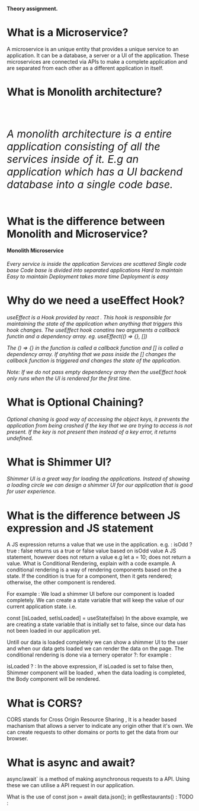 **Theory assignment.**

**<h1>What is a Microservice?</h1>**

A microservice is an unique entity that provides a unique service to an application. It can be a database, a server or a UI of the application. These microservices are connected via APIs to make a complete application and are separated from each other as a different application in itself.

**<h1>What is Monolith architecture?<h1>**

<h6>A monolith architecture is a entire application consisting of all the services inside of it. E.g an application which has a UI backend database into a single code base.</h6>

**<h1>What is the difference between Monolith and Microservice?</h1>**

**Monolith	Microservice**

<h6>Every service is inside the application	Services are scattered
Single code base	Code base is divided into separated applications
Hard to maintain	Easy to maintain
Deployment takes more time	Deployment is easy <h6>
  
**<h1>Why do we need a useEffect Hook?</h1>**

<h6>useEffect is a Hook provided by react . This hook is responsible for maintaining the state of the application when anything that triggers this hook changes. The useEffect hook conatins two arguments a callback functin and a dependency array. eg.   useEffect(() => {}, [])

The () => {} in the function is called a callback function and [] is called a dependency array. If anyhting that we pass inside the [] changes the callback function is triggered and changes the state of the application.

Note: If we do not pass empty dependency array then the useEffect hook only runs when the UI is rendered for the first time. </h6>

**<h1>What is Optional Chaining?</h1>**

<h6>Optional chaning is good way of accessing the object keys, it prevents the application from being crashed if the key that we are trying to access is not present. If the key is not present then instead of a key error, it returns undefined. </h6>

**<h1>What is Shimmer UI?</h1>**

<h6>Shimmer UI is a great way for loading the applications. Instead of showing a loading circle we can design a shimmer UI for our application that is good for user experience. </h6>

**<h1>What is the difference between JS expression and JS statement**</h1>

A JS expression returns a value that we use in the application. e.g. : isOdd ? true : false returns us a true or false value based on isOdd value
A JS statement, however does not return a value e.g   let a = 10; does not return a value.
What is Conditional Rendering, explain with a code example.
A conditional rendering is a way of rendering components based on the a state. If the condition is true for a component, then it gets rendered; otherwise, the other component is rendered.

For example : We load a shimmer UI before our component is loaded completely. We can create a state variable that will keep the value of our current application state. i.e.

  const [isLoaded, setIsLoaded] = useState(false)
In the above example, we are creating a state variable that is initially set to false, since our data has not been loaded in our application yet.

Untill our data is loaded completely we can show a shimmer UI to the user and when our data gets loaded we can render the data on the page. The conditional rendering is done via a ternery operator ?: for example :

isLoaded ? <Body /> : <Shimmer />
In the above expression, if isLoaded is set to false then, Shimmer component will be loaded , when the data loading is completed, the Body component will be rendered.

**<h1>What is CORS? </h1>**
CORS stands for Cross Origin Resource Sharing , It is a header based machanism that allows a server to indicate any origin other that it's own. We can create requests to other domains or ports to get the data from our browser.

**<h1>What is async and await?</h1>**
async/await` is a method of making asynchronous requests to a API. Using these we can utilise a API request in our application.

What is the use of const json = await data.json(); in getRestaurants()
: TODO :
